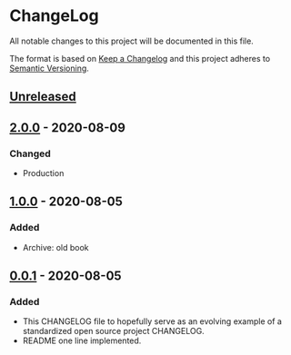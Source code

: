 # ChangeLog
All notable changes to this project will be documented in this file.

The format is based on [Keep a Changelog](http://keepachangelog.com/en/1.0.0/)
and this project adheres to [Semantic Versioning](http://semver.org/spec/v2.0.0.html).

## [Unreleased]

## [2.0.0] - 2020-08-09
### Changed
- Production

## [1.0.0] - 2020-08-05
### Added
- Archive: old book

## [0.0.1] - 2020-08-05
### Added
- This CHANGELOG file to hopefully serve as an evolving example of a standardized open source project CHANGELOG.
- README one line implemented.

[Unreleased]: https://github.com/My-Novel-Management/cobalt209-drawing/compare/v2.0.0...HEAD
[2.0.0]: https://github.com/My-Novel-Management/cobalt209-drawing/releases/v2.0.0
[1.0.0]: https://github.com/My-Novel-Management/cobalt209-drawing/releases/v1.0.0
[0.0.1]: https://github.com/My-Novel-Management/cobalt209-drawing/releases/v0.0.1
